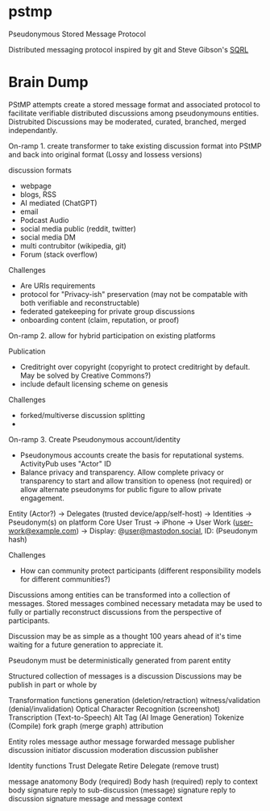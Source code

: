 # pstmp
Pseudonymous Stored Message Protocol

Distributed messaging protocol inspired by git and Steve Gibson's [SQRL](https://www.grc.com/sqrl/sqrl.htm)

# Brain Dump

PStMP attempts create a stored message format and associated protocol to facilitate verifiable distributed discussions among pseudonymouns entities.  Distrubited Discussions may be moderated, curated, branched, merged independantly.

On-ramp 1. create transformer to take existing discussion format into PStMP and back into original format (Lossy and lossess versions)

discussion formats
- webpage
- blogs, RSS
- AI mediated (ChatGPT)
- email
- Podcast Audio
- social media public (reddit, twitter)
- social media DM
- multi contrubitor (wikipedia, git)
- Forum (stack overflow)

Challenges
- Are URIs requirements
- protocol for "Privacy-ish" preservation (may not be compatable with both verifiable and reconstructable)
- federated gatekeeping for private group discussions
- onboarding content (claim, reputation, or proof)


On-ramp 2. allow for hybrid participation on existing platforms

Publication
- Creditright over copyright (copyright to protect creditright by default.  May be solved by Creative Commons?)
- include default licensing scheme on genesis

Challenges
- forked/multiverse discussion splitting
- 

On-ramp 3. Create Pseudonymous account/identity
- Pseudonymous accounts create the basis for reputational systems.  ActivityPub uses "Actor" ID
- Balance privacy and transparency. Allow complete privacy or transparency to start and allow transition to openess (not required) or allow alternate pseudonyms for public figure to allow private engagement.

Entity (Actor?) -> Delegates (trusted device/app/self-host) -> Identities -> Pseudonym(s) on platform
Core User Trust -> iPhone -> User Work (user-work@example.com) -> Display: @user@mastodon.social, ID: (Pseudonym hash)

Challenges
- How can community protect participants (different responsibility models for different communities?)

Discussions among entities can be transformed into a collection of messages.  Stored messages combined necessary metadata may be used to fully or partially reconstruct discussions from the perspective of participants.

Discussion may be as simple as a thought 100 years ahead of it's time waiting for a future generation to appreciate it.

Pseudonym must be deterministically generated from parent entity

Structured collection of messages is a discussion
Discussions may be publish in part or whole by 

Transformation functions
generation (deletion/retraction)
witness/validation (denial/invalidation)
Optical Character Recognition (screenshot)
Transcription (Text-to-Speech)
Alt Tag (AI Image Generation)
Tokenize (Compile)
fork graph (merge graph)
attribution


Entity roles
message author
message forwarded
message publisher
discussion initiator
discussion moderation
discussion publisher

Identity functions
Trust Delegate
Retire Delegate (remove trust)

message anatomony
Body (required)
Body hash (required)
reply to context
body signature
reply to sub-discussion (message) signature
reply to discussion signature
message and message context
